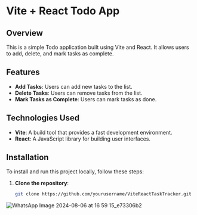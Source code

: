 

# Vite + React Todo App

## Overview

This is a simple Todo application built using Vite and React. It allows users to add, delete, and mark tasks as complete.

## Features

- **Add Tasks**: Users can add new tasks to the list.
- **Delete Tasks**: Users can remove tasks from the list.
- **Mark Tasks as Complete**: Users can mark tasks as done.

## Technologies Used

- **Vite**: A build tool that provides a fast development environment.
- **React**: A JavaScript library for building user interfaces.

## Installation

To install and run this project locally, follow these steps:

1. **Clone the repository**:
   ```bash
   git clone https://github.com/yourusername/ViteReactTaskTracker.git


![WhatsApp Image 2024-08-06 at 16 59 15_e73306b2](https://github.com/user-attachments/assets/8248f74b-083c-459d-9d50-44543b972786)
